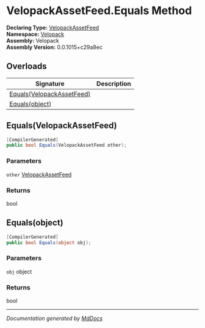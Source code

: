 ﻿<!--  
  <auto-generated>   
    The contents of this file were generated by a tool.  
    Changes to this file may be list if the file is regenerated  
  </auto-generated>   
-->

# VelopackAssetFeed.Equals Method

**Declaring Type:** [VelopackAssetFeed](../index.md)  
**Namespace:** [Velopack](../../index.md)  
**Assembly:** Velopack  
**Assembly Version:** 0.0.1015+c29a8ec

## Overloads

| Signature                                             | Description |
| ----------------------------------------------------- | ----------- |
| [Equals(VelopackAssetFeed)](#equalsvelopackassetfeed) |             |
| [Equals(object)](#equalsobject)                       |             |

## Equals(VelopackAssetFeed)

```csharp
[CompilerGenerated]
public bool Equals(VelopackAssetFeed other);
```

### Parameters

`other`  [VelopackAssetFeed](../index.md)

### Returns

bool

## Equals(object)

```csharp
[CompilerGenerated]
public bool Equals(object obj);
```

### Parameters

`obj`  object

### Returns

bool

___

*Documentation generated by [MdDocs](https://github.com/ap0llo/mddocs)*
